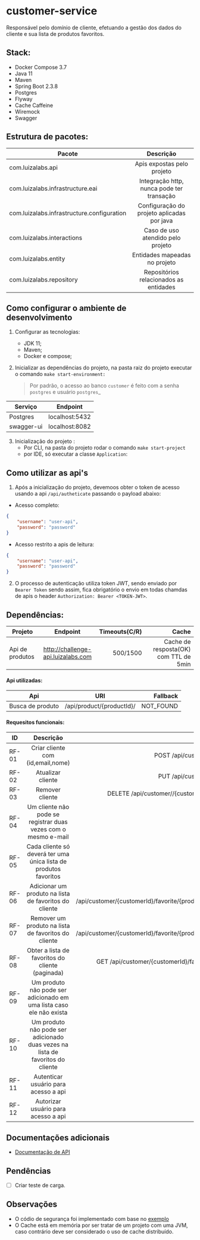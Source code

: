 
# customer-service

Responsável pelo domínio de cliente, efetuando a gestão dos dados do cliente e sua lista de produtos
favoritos.

## Stack:
- Docker Compose 3.7
- Java 11
- Maven  
- Spring Boot 2.3.8
- Postgres
- Flyway
- Cache Caffeine
- Wiremock
- Swagger


## Estrutura de pacotes:

|            Pacote                           |                 Descrição                         |
|---------------------------------------------|:-------------------------------------------------:|
|  com.luizalabs.api                          |  Apis expostas pelo projeto                       |
|  com.luizalabs.infrastructure.eai           |  Integração http, nunca pode ter transação        |
|  com.luizalabs.infrastructure.configuration |  Configuração do projeto aplicadas por java       |
|  com.luizalabs.interactions                 |  Caso de uso atendido pelo projeto                |
|  com.luizalabs.entity                       |  Entidades mapeadas no projeto                    |
|  com.luizalabs.repository                   |  Repositórios relacionados as entidades           |

## Como configurar o ambiente de desenvolvimento

1. Configurar as tecnologias:
   - JDK 11;
   - Maven;
   - Docker e compose;

2. Inicializar as dependências do projeto, na pasta raiz do projeto executar o comando `make start-environment:`
   >Por padrão, o acesso ao banco `customer` é feito com a senha `postgres` e usuário `postgres`_



| Serviço    |    Endpoint    |
|------------|:--------------:|
| Postgres   | localhost:5432 |
| swagger-ui | localhost:8082 |



3. Inicialização do projeto :
   - Por CLI, na pasta do projeto rodar o comando `make start-project`
   - por IDE, só executar a classe `Application`:</br>

## Como utilizar as api's

1. Após a inicialização do projeto, devemoos obter o 
   token de acesso usando a api `/api/autheticate` passando o payload abaixo:
   
- Acesso completo:
   
```json
{
    "username": "user-api",
    "password": "password"
}
```

- Acesso restrito a apis de leitura:

```json
{
    "username": "user-api",
    "password": "password"
}
```

2. O processo de autenticação utiliza token JWT, sendo enviado por `Bearer Token` sendo assim, 
   fica obrigatório o envio em todas chamdas de apis o header `Authorization: Bearer <TOKEN-JWT>`.
   

##  Dependências:

|     Projeto        |                Endpoint               |  Timeouts(C/R)  |              Cache                     |
|--------------------|:-------------------------------------:|----------------:|---------------------------------------:|
| Api de produtos    | http://challenge-api.luizalabs.com    |    500/1500     | Cache de resposta(OK) com TTL de 5min  |


#### Api utilizadas:

|      Api           |            URI              |      Fallback     | 
|--------------------|:---------------------------:|------------------:|
|  Busca de produto  |  /api/product/{productId}/  |      NOT_FOUND    |



####  Requesitos funcionais:

|   ID    |     Descrição                                  |              API                |                         Status                            |                                           Teste                                           |
|---------|:----------------------------------------------:|--------------------------------:|----------------------------------------------------------:|------------------------------------------------------------------------------------------:|
|  RF-01  | Criar cliente com (id,email,nome)                                               |  POST /api/customer/                                      |  Atendido  | `CustomerITest.shouldCreateCustomer()`                                        |
|  RF-02  | Atualizar cliente                                                               |  PUT  /api/customer/                                      |  Atendido  | `CustomerITest.shouldUpdateCustomer()`                                        |
|  RF-03  | Remover cliente                                                                 |  DELETE  /api/customer//{customerId}/                     |  Atendido  | `CustomerITest.shouldRemovalCustomer()`                                       |
|  RF-04  | Um cliente não pode se registrar duas vezes com o mesmo e-mail                  |                                                           |  Atendido  | `CustomerITest.shouldDoNotCreateCustomerBecauseMailDuplicated()`              |
|  RF-05  | Cada cliente só deverá ter uma única lista de produtos favoritos                |                                                           |  Atendido  |                                                                               |
|  RF-06  | Adicionar um produto na lista de favoritos  do cliente                          |   POST /api/customer/{customerId}/favorite/{productId}/   |  Atendido  | `ProductFavoriteITest.shouldAddProductFavorite()`                             |
|  RF-07  | Remover um produto na lista de favoritos  do cliente                            |   POST /api/customer/{customerId}/favorite/{productId}/   |  Atendido  | `ProductFavoriteITest.shouldRemoveProductFavorite()`                          | 
|  RF-08  | Obter a lista de favoritos  do cliente (paginada)                               |   GET /api/customer/{customerId}/favorite/                |  Atendido  | `ProductFavoriteITest.shouldListFavorites()`                                  |
|  RF-09  | Um produto não pode ser adicionado em uma lista caso ele não exista             |                                                           |  Atendido  | `ProductFavoriteITest.shouldDoNotAddProductFavoriteBecauseNotExistsProduct()` |
|  RF-10  | Um produto não pode ser adicionado duas vezes na lista de favoritos do cliente  |                                                           |  Atendido  | `ProductFavoriteITest.shouldDoNotAddProductFavoriteBecauseIsDuplicated()`     | 
|  RF-11  | Autenticar usuário para acesso a api                                            |                                                           |  Atendido  |                                                                               |
|  RF-12  | Autorizar usuário para acesso a api                                             |                                                           |  Atendido  |                                                                               |


## Documentações adicionais
- [Documentação de API](http://localhost:8082/)


## Pendências
- [ ] Criar teste de carga.


## Observações
-  O códio de segurança foi implementado com base no [exemplo](https://www.javainuse.com/spring/boot-jwt) 
- O Cache está em memória por ser tratar de um projeto com uma JVM,
  caso contrário deve ser considerado o uso de cache distribuído. 
